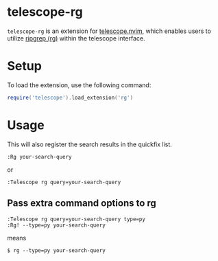 # telescope-rg

`telescope-rg` is an extension for [telescope.nvim][], which enables users to utilize [ripgrep (rg)](https://github.com/BurntSushi/ripgrep) within the telescope interface.

[telescope.nvim]: https://github.com/nvim-telescope/telescope.nvim
[ripgrep (rg)]: https://github.com/BurntSushi/ripgrep

# Setup

To load the extension, use the following command:

```lua
require('telescope').load_extension('rg')
```

# Usage

This will also register the search results in the quickfix list.

```vim
:Rg your-search-query
```

or

```vim
:Telescope rg query=your-search-query
```

## Pass extra command options to rg

```vim
:Telescope rg query=your-search-query type=py
:Rg! --type=py your-search-query
```

means

```shell
$ rg --type=py your-search-query
```
